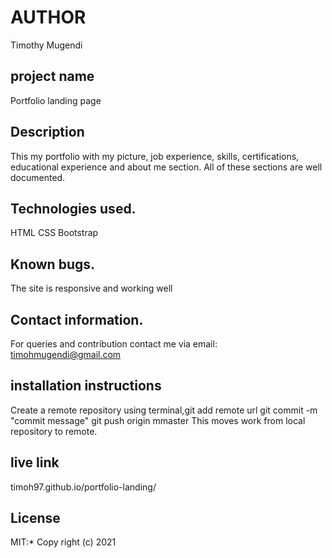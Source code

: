 # AUTHOR
Timothy Mugendi
## project name
Portfolio landing page
## Description
This my portfolio with my picture, job experience, skills, certifications, educational experience and about me section. All of these sections are well documented.
## Technologies used.
HTML
CSS
Bootstrap
## Known bugs.
The site is responsive and working well
## Contact information.
For queries and contribution contact me via email: timohmugendi@gmail.com
## installation instructions
Create a remote repository
using terminal,git add remote url
git commit -m "commit message"
git push origin mmaster
This moves work from local repository to remote.
## live link
timoh97.github.io/portfolio-landing/
## License
MIT:*
Copy right (c) 2021

